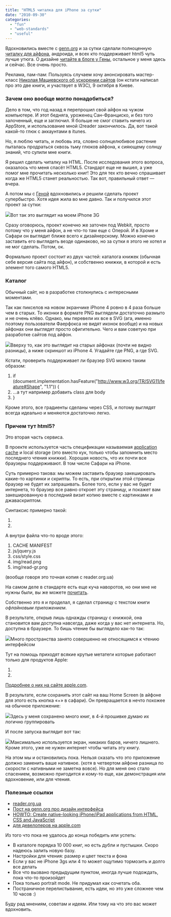 ```yaml
---
title: "HTML5 читалка для iPhone за сутки"
date: "2010-09-30"
categories: 
  - "fun"
  - "web-standards"
  - "useful"
---
```


Вдохновились вместе с [genn.org](http://mega.genn.org/) и за сутки сделали полноценную [читалку для айфона](http://reader.org.ua/), андроида, и всех кто поддерживает html5 чуть лучше утюга. О дизайне [читайте в блоге у Гены](http://mega.genn.org/2010/33-hrs-project/), остальное у меня здесь и сейчас. Все очень просто.

Реклама, пам-пам: Пользуясь случаем хочу анонсировать мастер-класс [Николая Мациевского об ускорении сайтов](http://www.smartme.com.ua/speedsite-workshop/) (он кстати написал про это две книги, и участвует в W3C), 9 октября в Киеве.

### Зачем оно вообще могло понадобиться?

Дело в том, что год назад я перепрошил свой айфон на чужом компьютере. И этот бедняга, уроженец Сан-Франциско, и без того залоченный, еще и заглючил. Я больше не смог ставить ничего из AppStore, и использование мной i2reader закончилось. Да, вот такой какой-то глюк с аккаунтами в itunes.

Но, я люблю читать, и любовь эта, словно солнцелюбивое растение пыталась продраться сквозь тьму глюков айфона, к сияющему солнцу знаний, что сулили мне книги.

Я решил сделать читалку на HTML. После исследования этого вопроса, оказалось что меня спасёт HTML5. Стандарт еще не вышел, а уже помог мне прочитать несколько книг! Это для тех кто вечно спрашивает когда же HTML5 станет реальностью. Так вот, правильный ответ — вчера.  

А потом мы c [Геной](http://genn.org) вдохновились и решили сделать проект супербыстро. Хотя идея жила во мне давно. Так и получился этот проект за сутки:

[![](http://cssing.org.ua/pic/reader/1.jpg)](http://reader.org.ua/)Вот так это выглядит на моем iPhone 3G

Сразу оговорюсь, проект конечно же заточен под Webkit, просто потому что у меня айфон, а не что-то там еще с Оперой. И в Хроме и Сафари он выглядит ближе всего к дизайнерскому. Можно конечно заставить его выглядеть везде одинаково, но за сутки я этого не хотел и не мог сделать. Потом, ок.

Формально проект состоит из двух частей: каталога книжек (обычная себе версия сайта под айфон), и собственно книжки, в которой и есть элемент того самого HTML5.

### Каталог

Обычный сайт, но в разработке столкнулись с интересными моментами.

Так как пикселов на новом экранчике iPhone 4 ровно в 4 раза больше чем в старых. То иконки в формате PNG выглядели достаточно размыто и не очень клёво. Однако, мы перевели их все в SVG (ага, именно поэтому пользователи Фаерфокса не видят иконок вообще) и на новых айфонах они выглядят просто офигительно. Чего и вам советую при разработке сайтов под айфон.

![](http://cssing.org.ua/pic/reader/5.png)Вверху то, как это выглядит на старых айфонах (почти не видно разницы), а ниже скриншот из iPhone 4. Угадайте где PNG, а где SVG.

Кстати, проверить поддерживает ли браузер SVG можно таким образом:

1. if (document.implementation.hasFeature("http://www.w3.org/TR/SVG11/feature#Shape", "1.1")) {
2. ...а тут например добавить class для body
3. }

Кроме этого, все градиенты сделаны через CSS, и потому выглядят всегда идеально и меняются достаточно легко.

### Причем тут html5?

Это вторая часть сервиса.

В проекте используется часть спецификации называемая [application cache](http://dev.w3.org/html5/spec/Overview.html#appcache) и local storage (это вместо кук, только чтобы запомнить место последнего чтения книжки). Хорошая новость, что их почти все браузеры поддерживают. В том числе Сафари на iPhone.

Суть примерно такова: мы можем заставить браузер закешировать какие-то картинки и скрипты. То есть, при открытии этой страницы браузер не будет их запрашивать. Более того, если у вас не будет интернета, то браузер все равно откроет эту страницу, и покажет вам закешированную в последний визит копию вместе с картинками и джаваскриптом.

Синтаксис примерно такой:

1. <!DOCTYPE HTML>
2. <html manifest="reader.manifest">

А внутри файла что-то вроде этого:

1. CACHE MANIFEST
2. js/jquery.js
3. css/style.css
4. img/read.png
5. img/read-gr.png

(вообще говоря это точная копия с reader.org.ua)

На самом деле в стандарте есть еще куча наворотов, но они мне не нужны были, вы же можете [почитать](http://dev.w3.org/html5/spec/Overview.html#appcache).

Собственно это я и проделал, я сделал страницу с текстом книги _офлайновым приложением_.

В результате, открыв лишь однажды страницу с книжкой, она становится вам доступна навсегда, даже когда у вас нет интернета. Но, доступна в браузере. То бишь чтение бы выглядело как-то так:

![](http://cssing.org.ua/pic/reader/2.jpg)Много пространства занято совершенно не относящимся к чтению интерфейсом

Тут на помощь приходят всякие крутые метатеги которые работают только для продуктов Apple:

1. <meta name="apple-mobile-web-app-capable" content="yes" />
2. <meta name="apple-mobile-web-app-status-bar-style" content="black" />

[Подробнее о них на сайте apple.com](http://developer.apple.com/library/safari/#documentation/AppleApplications/Reference/SafariWebContent/Introduction/Introduction.html).

В результате, если сохранить этот сайт на ваш Home Screen (в айфоне для этого есть кнопка «+» в сафари). Он превращается в нечто похожее на обычное приложение:

![](http://cssing.org.ua/pic/reader/4.jpg)Здесь у меня сохранено много книг, в 4-й прошивке думаю их логично группировать

И после запуска выглядит вот так:

![](http://cssing.org.ua/pic/reader/3.jpg)Максимально используется экран, никаких баров, ничего лишнего. Кроме этого, уже не нужен интернет чтобы читать эту книгу.

На этом мы и остановились пока. Нельзя сказать что это приложение должно заменить ваше нативное. (хотя в четвертом айфоне разница по скорости с нативными не заметна вовсе). Но для меня оно стало спасением, возможно пригодится и кому-то еще, как демонстрация или вдохновение, или для чтения.

### Полезные ссылки

- [reader.org.ua](http://reader.org.ua)
- [Пост на genn.org про дизайн интерфейса](http://mega.genn.org/2010/33-hrs-project/)
- [HOWTO: Create native-looking iPhone/iPad applications from HTML, CSS and JavaScript](http://matt.might.net/articles/how-to-native-iphone-ipad-apps-in-javascript/)
- [для девелоперов на apple.com](http://developer.apple.com/library/safari/#documentation/iPhone/Conceptual/SafariJSDatabaseGuide/OfflineApplicationCache/OfflineApplicationCache.html%23//apple_ref/doc/uid/TP40007256-CH7-SW1)

Из того что пока не удалось до конца победить или успеть:

- В каталоге порядка 10 000 книг, но есть дубли и пустышки. Скоро надеюсь залить новую базу.
- Настройки для чтения: размер и цвет текста и фона
- Если у вас не iPhone 3gs или 4 то может ощутимо тормозить и долго все делать
- Все что вызвано предыдущим пунктом, иногда лучше подождать, пока что-то произойдет
- Пока только portrait mode. Не придумал как сочетать оба.
- Постраничное перелистывание, есть идеи, но это уже сложнее чем 10 часов :)

Буду рад мнениям, советам и идеям. Или тому на что это вас может вдохновить.

